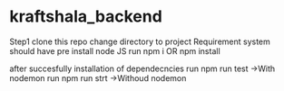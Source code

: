 # kraftshala_backend
Step1 clone this repo
change directory to project
Requirement 
system should have pre install node JS
run npm i  OR npm install

after succesfully installation of dependecncies
run npm run test ->With nodemon
run npm run strt ->Withoud nodemon



